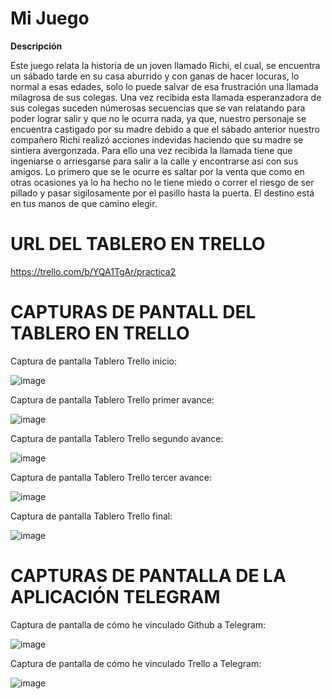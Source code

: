 # Mi Juego
   **Descripción**

Este juego relata la historia de un joven llamado Richi, el cual, 
se encuentra un sábado tarde en su casa aburrido y con ganas de hacer
locuras, lo normal a esas edades, solo lo puede salvar de esa frustración
una llamada milagrosa de sus colegas. Una vez recibida esta llamada 
esperanzadora de sus colegas suceden númerosas secuencias que se
van relatando para poder lograr salir y que no le ocurra nada, ya
que, nuestro personaje se encuentra castigado por su madre debido
a que el sábado anterior nuestro compañero Richi realizó acciones
indevidas haciendo que su madre se sintiera avergonzada. Para ello
una vez recibida la llamada tiene que ingeniarse o arriesgarse para
salir a la calle y encontrarse así con sus amigos. Lo primero que
se le ocurre es saltar por la venta que como en otras ocasiones
ya lo ha hecho no le tiene miedo o correr el riesgo de ser pillado
y pasar sigilosamente por el pasillo hasta la puerta. El destino
está en tus manos de que camino elegir.

# URL DEL TABLERO EN TRELLO

https://trello.com/b/YQA1TgAr/practica2

# CAPTURAS DE PANTALL DEL TABLERO EN TRELLO

Captura de pantalla Tablero Trello inicio:

![image](https://user-images.githubusercontent.com/99320559/158445182-8e5ba4e0-ac0a-4dcb-a6a6-6cd5c65cbab4.png)

Captura de pantalla Tablero Trello primer avance:

![image](https://user-images.githubusercontent.com/99320559/158445309-a405acee-e0d6-4f16-b059-fa8dec381b75.png)

Captura de pantalla Tablero Trello segundo avance:

![image](https://user-images.githubusercontent.com/99320559/158445337-bec1f08d-5379-4f7c-b3d6-f00f32d33921.png)

Captura de pantalla Tablero Trello tercer avance:

![image](https://user-images.githubusercontent.com/99320559/158445361-2947bb38-296c-4689-9d5f-5429093f10c1.png)

Captura de pantalla Tablero Trello final:

![image](https://user-images.githubusercontent.com/99320559/158445466-81325dfd-aad6-48a6-a1e0-32178268072b.png)

# CAPTURAS DE PANTALLA DE LA APLICACIÓN TELEGRAM

Captura de pantalla de cómo he vinculado Github a Telegram:

![image](https://user-images.githubusercontent.com/99320559/158445687-d4d9c900-a0de-4980-a0a0-030c5d8d8567.png)

Captura de pantalla de cómo he vinculado Trello a Telegram:

![image](https://user-images.githubusercontent.com/99320559/158445774-0cf283a1-e294-4a8f-ac2a-2ef7771b0827.png)


